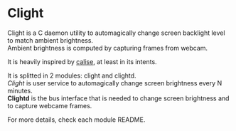 # Clight

Clight is a C daemon utility to automagically change screen backlight level to match ambient brightness.  
Ambient brightness is computed by capturing frames from webcam.

It is heavily inspired by [calise](http://calise.sourceforge.net/wordpress/), at least in its intents.

It is splitted in 2 modules: clight and clightd.  
*Clight* is user service to automagically change screen brightness every N minutes.  
**Clightd** is the bus interface that is needed to change screen brightness and to capture webcame frames.  

For more details, check each module README.
